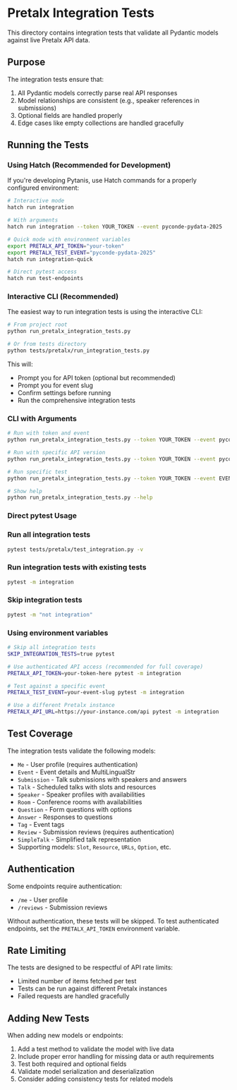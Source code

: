 # Pretalx Integration Tests

This directory contains integration tests that validate all Pydantic models against live Pretalx API data.

## Purpose

The integration tests ensure that:
1. All Pydantic models correctly parse real API responses
2. Model relationships are consistent (e.g., speaker references in submissions)
3. Optional fields are handled properly
4. Edge cases like empty collections are handled gracefully

## Running the Tests

### Using Hatch (Recommended for Development)

If you're developing Pytanis, use Hatch commands for a properly configured environment:

```bash
# Interactive mode
hatch run integration

# With arguments
hatch run integration --token YOUR_TOKEN --event pyconde-pydata-2025

# Quick mode with environment variables
export PRETALX_API_TOKEN="your-token"
export PRETALX_TEST_EVENT="pyconde-pydata-2025"
hatch run integration-quick

# Direct pytest access
hatch run test-endpoints
```

### Interactive CLI (Recommended)

The easiest way to run integration tests is using the interactive CLI:

```bash
# From project root
python run_pretalx_integration_tests.py

# Or from tests directory
python tests/pretalx/run_integration_tests.py
```

This will:
- Prompt you for API token (optional but recommended)
- Prompt you for event slug
- Confirm settings before running
- Run the comprehensive integration tests

### CLI with Arguments

```bash
# Run with token and event
python run_pretalx_integration_tests.py --token YOUR_TOKEN --event pyconde-pydata-2025

# Run with specific API version
python run_pretalx_integration_tests.py --token YOUR_TOKEN --event pyconde-pydata-2025 --api-version v2

# Run specific test
python run_pretalx_integration_tests.py --token YOUR_TOKEN --event EVENT --test test_all_endpoints

# Show help
python run_pretalx_integration_tests.py --help
```

### Direct pytest Usage

### Run all integration tests
```bash
pytest tests/pretalx/test_integration.py -v
```

### Run integration tests with existing tests
```bash
pytest -m integration
```

### Skip integration tests
```bash
pytest -m "not integration"
```

### Using environment variables
```bash
# Skip all integration tests
SKIP_INTEGRATION_TESTS=true pytest

# Use authenticated API access (recommended for full coverage)
PRETALX_API_TOKEN=your-token-here pytest -m integration

# Test against a specific event
PRETALX_TEST_EVENT=your-event-slug pytest -m integration

# Use a different Pretalx instance
PRETALX_API_URL=https://your-instance.com/api pytest -m integration
```

## Test Coverage

The integration tests validate the following models:
- `Me` - User profile (requires authentication)
- `Event` - Event details and MultiLingualStr
- `Submission` - Talk submissions with speakers and answers
- `Talk` - Scheduled talks with slots and resources
- `Speaker` - Speaker profiles with availabilities
- `Room` - Conference rooms with availabilities
- `Question` - Form questions with options
- `Answer` - Responses to questions
- `Tag` - Event tags
- `Review` - Submission reviews (requires authentication)
- `SimpleTalk` - Simplified talk representation
- Supporting models: `Slot`, `Resource`, `URLs`, `Option`, etc.

## Authentication

Some endpoints require authentication:
- `/me` - User profile
- `/reviews` - Submission reviews

Without authentication, these tests will be skipped. To test authenticated endpoints, set the `PRETALX_API_TOKEN` environment variable.

## Rate Limiting

The tests are designed to be respectful of API rate limits:
- Limited number of items fetched per test
- Tests can be run against different Pretalx instances
- Failed requests are handled gracefully

## Adding New Tests

When adding new models or endpoints:
1. Add a test method to validate the model with live data
2. Include proper error handling for missing data or auth requirements
3. Test both required and optional fields
4. Validate model serialization and deserialization
5. Consider adding consistency tests for related models